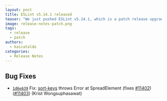 ```yaml
---
layout: post
title: ESLint v5.14.1 released
teaser: "We just pushed ESLint v5.14.1, which is a patch release upgrade of ESLint. This release fixes several bugs found in the previous release."
image: release-notes-patch.png
tags:
  - release
  - patch
authors:
  - kaicataldo
categories:
  - Release Notes
---
```


## Bug Fixes

* [`1d6e639`](https://github.com/eslint/eslint/commit/1d6e63930073e79e52890f552cc6e9a0646b7fb4) Fix: [sort-keys](/docs/rules/sort-keys) throws Error at SpreadElement (fixes [#11402](https://github.com/eslint/eslint/issues/11402)) ([#11403](https://github.com/eslint/eslint/issues/11403)) (Krist Wongsuphasawat)
